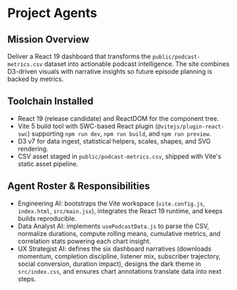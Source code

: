 # Project Agents

## Mission Overview
Deliver a React 19 dashboard that transforms the `public/podcast-metrics.csv` dataset into actionable podcast intelligence. The site combines D3-driven visuals with narrative insights so future episode planning is backed by metrics.

## Toolchain Installed
- React 19 (release candidate) and ReactDOM for the component tree.
- Vite 5 build tool with SWC-based React plugin (`@vitejs/plugin-react-swc`) supporting `npm run dev`, `npm run build`, and `npm run preview`.
- D3 v7 for data ingest, statistical helpers, scales, shapes, and SVG rendering.
- CSV asset staged in `public/podcast-metrics.csv`, shipped with Vite's static asset pipeline.

## Agent Roster & Responsibilities
- Engineering AI: bootstraps the Vite workspace (`vite.config.js`, `index.html`, `src/main.jsx`), integrates the React 19 runtime, and keeps builds reproducible.
- Data Analyst AI: implements `usePodcastData.js` to parse the CSV, normalize durations, compute rolling means, cumulative metrics, and correlation stats powering each chart insight.
- UX Strategist AI: defines the six dashboard narratives (downloads momentum, completion discipline, listener mix, subscriber trajectory, social conversion, duration impact), designs the dark theme in `src/index.css`, and ensures chart annotations translate data into next steps.

